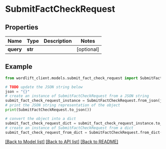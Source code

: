 # SubmitFactCheckRequest


## Properties

Name | Type | Description | Notes
------------ | ------------- | ------------- | -------------
**query** | **str** |  | [optional] 

## Example

```python
from wordlift_client.models.submit_fact_check_request import SubmitFactCheckRequest

# TODO update the JSON string below
json = "{}"
# create an instance of SubmitFactCheckRequest from a JSON string
submit_fact_check_request_instance = SubmitFactCheckRequest.from_json(json)
# print the JSON string representation of the object
print(SubmitFactCheckRequest.to_json())

# convert the object into a dict
submit_fact_check_request_dict = submit_fact_check_request_instance.to_dict()
# create an instance of SubmitFactCheckRequest from a dict
submit_fact_check_request_from_dict = SubmitFactCheckRequest.from_dict(submit_fact_check_request_dict)
```
[[Back to Model list]](../README.md#documentation-for-models) [[Back to API list]](../README.md#documentation-for-api-endpoints) [[Back to README]](../README.md)


